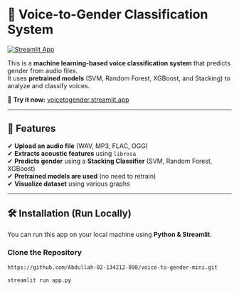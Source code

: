 # 🎤 Voice-to-Gender Classification System

[![Streamlit App](https://img.shields.io/badge/Streamlit-Online-green)](https://voicetogender.streamlit.app/)

This is a **machine learning-based voice classification system** that predicts gender from audio files.  
It uses **pretrained models** (SVM, Random Forest, XGBoost, and Stacking) to analyze and classify voices.

🚀 **Try it now:** [voicetogender.streamlit.app](https://voicetogender.streamlit.app/)

---

## 📌 Features
✔ **Upload an audio file** (WAV, MP3, FLAC, OGG)  
✔ **Extracts acoustic features** using `librosa`  
✔ **Predicts gender** using a **Stacking Classifier** (SVM, Random Forest, XGBoost)  
✔ **Pretrained models are used** (no need to retrain)  
✔ **Visualize dataset** using various graphs  

---

## 🛠 Installation (Run Locally)
You can run this app on your local machine using **Python & Streamlit**.

### **Clone the Repository**
```sh
https://github.com/Abdullah-02-134212-098/voice-to-gender-mini.git

streamlit run app.py
